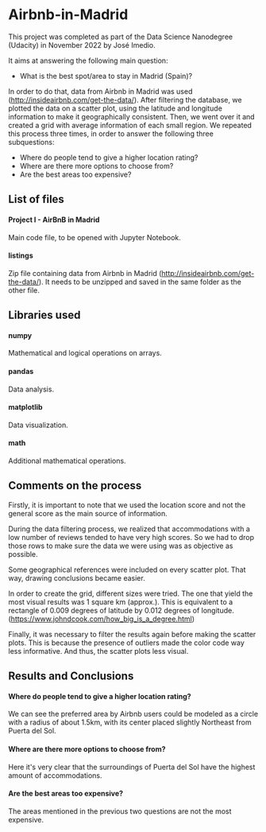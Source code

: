 # Airbnb-in-Madrid
This project was completed as part of the Data Science Nanodegree (Udacity) in November 2022 by José Imedio.

It aims at answering the following main question: 
  - What is the best spot/area to stay in Madrid (Spain)?

In order to do that, data from Airbnb in Madrid was used (http://insideairbnb.com/get-the-data/). 
After filtering the database, we plotted the data on a scatter plot, using the latitude and longitude information to make it geographically consistent. Then, we went over it and created a grid with average information of each small region. We repeated this process three times, in order to answer the following three subquestions:
  - Where do people tend to give a higher location rating?
  - Where are there more options to choose from?
  - Are the best areas too expensive?


## List of files

#### Project I - AirBnB in Madrid
Main code file, to be opened with Jupyter Notebook.
#### listings
Zip file containing data from Airbnb in Madrid (http://insideairbnb.com/get-the-data/). It needs to be unzipped and saved in the same folder as the other file.


## Libraries used

#### numpy
Mathematical and logical operations on arrays.
#### pandas 
Data analysis.
#### matplotlib
Data visualization.
#### math
Additional mathematical operations.


## Comments on the process
Firstly, it is important to note that we used the location score and not the general score as the main source of information. 

During the data filtering process, we realized that accommodations with a low number of reviews tended to have very high scores. So we had to drop those rows to make sure the data we were using was as objective as possible.

Some geographical references were included on every scatter plot. That way, drawing conclusions became easier.

In order to create the grid, different sizes were tried. The one that yield the most visual results was 1 square km (approx.). This is equivalent to a rectangle of 0.009 degrees of latitude by 0.012 degrees of longitude. (https://www.johndcook.com/how_big_is_a_degree.html)

Finally, it was necessary to filter the results again before making the scatter plots. This is because the presence of outliers made the color code way less informative. And thus, the scatter plots less visual.


## Results and Conclusions

#### Where do people tend to give a higher location rating?
We can see the preferred area by Airbnb users could be modeled as a circle with a radius of about 1.5km, with its center placed slightly Northeast from Puerta del Sol.
#### Where are there more options to choose from?
Here it's very clear that the surroundings of Puerta del Sol have the highest amount of accommodations.
#### Are the best areas too expensive?
The areas mentioned in the previous two questions are not the most expensive. 
